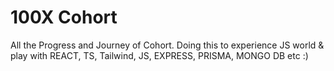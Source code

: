 # 100X Cohort
All the Progress and Journey of Cohort. Doing this to experience JS world & play with REACT, TS, Tailwind, JS, EXPRESS, PRISMA, MONGO DB etc :)
